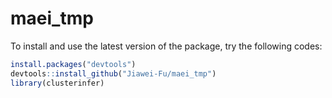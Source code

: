 # maei_tmp

To install and use the latest version of the package, try the following codes:
```r
install.packages("devtools")
devtools::install_github("Jiawei-Fu/maei_tmp")
library(clusterinfer)
```
